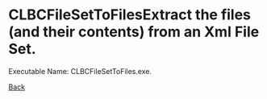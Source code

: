 
# CLBCFileSetToFilesExtract the files (and their contents) from an Xml File Set.
          
Executable Name: CLBCFileSetToFiles.exe.

<a href="../../README.md">Back</a>